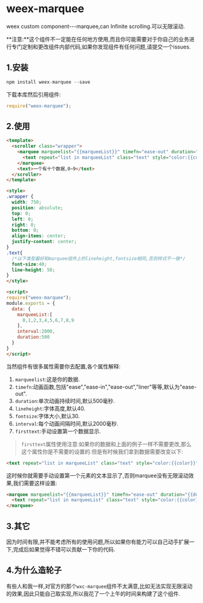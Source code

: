 # weex-marquee
weex custom component---marquee,can Infinite scrolling.可以无限滚动.

**注意:**这个组件不一定能在任何地方使用,而且你可能需要对于你自己的业务进行专门定制和更改组件内部代码,如果你发现组件有任何问题,请提交一个issues.

## 1.安装

```javascript
npm install weex-marquee --save
```

下载本库然后引用组件:

```javascript
require("weex-marquee");
```

## 2.使用

```html
<template>
  <scroller class="wrapper">
    <marquee marqueelist="{{marqueeList}}" timefn="ease-out" duration="{{duration}}" lineheight="50" fontsize="40" interval="{{interval}}" >
      <text repeat="list in marqueeList" class="text" style="color:{{color}}">{{list}}</text>
    </marquee>
    <text>一个有十个数据,0~9</text>
  </scroller>
</template>

<style>
.wrapper { 
  width: 750; 
  position: absolute; 
  top: 0; 
  left: 0; 
  right: 0; 
  bottom: 0;
  align-items: center; 
  justify-content: center;
}
.text{
  /*以下类型最好和marquee组件上的lineheight,fontsize相同,否则样式不一致*/
  font-size:40;
  line-height: 50;
}
</style>

<script>
require("weex-marquee");
module.exports = {
  data: {
    marqueeList:[
      0,1,2,3,4,5,6,7,8,9
    ],
    interval:2000,
    duration:500
  }
}
</script>
```

当然组件有很多属性需要你去配置,各个属性解释:

1. `marqueelist`:这是你的数据.
2. `timefn`:动画函数,包括"ease","ease-in","ease-out","liner"等等,默认为"ease-out".
3. `duration`:单次动画持续时间,默认500毫秒.
4. `lineheight`:字体高度,默认40.
5. `fontsize`:字体大小,默认30.
6. `interval`:每个动画间隔时间,默认2000毫秒.
7. `firsttext`:手动设置第一个数据显示.

> `firsttext`属性使用注意:如果你的数据和上面的例子一样不需要更改,那么这个属性你是不需要的设置的.但是有时候我们拿到数据需要改变以下:

```html
<text repeat="list in marqueeList" class="text" style="color:{{color}}">{{text}}:{{list}}</text>
```

这时候你就需要手动设置第一个元素的文本显示了,否则marquee没有无限滚动效果,我们需要这样设置:

```html
<marquee marqueelist="{{marqueeList}}" timefn="ease-out" duration="{{duration}}" lineheight="50" fontsize="40" interval="{{interval}}" firsttext="{{text}}:{{marqueeList[0]}}">
  <text repeat="list in marqueeList" class="text" style="color:{{color}}">{{text}}:{{list}}</text>
</marquee>
```

## 3.其它

因为时间有限,并不能考虑所有的使用问题,所以如果你有能力可以自己动手扩展一下,完成后如果觉得不错可以贡献一下你的代码.

## 4.为什么造轮子

有些人和我一样,对官方的那个`wxc-marquee`组件不太满意,比如无法实现无限滚动的效果,因此只能自己取实现,所以我花了一个上午的时间来构建了这个组件.